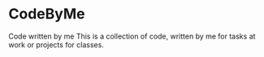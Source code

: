 # CodeByMe
Code written by me
This is a collection of code, written by me for tasks at work or projects for classes. 
